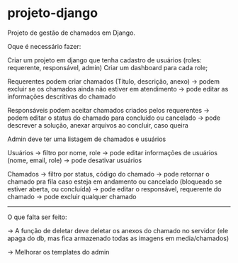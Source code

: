 # projeto-django
Projeto de gestão de chamados em Django.

Oque é necessário fazer:

Criar um projeto em django que tenha cadastro de usuários (roles: requerente, responsável, admin)
Criar um dashboard para cada role;

Requerentes podem criar chamados (Título, descrição, anexo)
-> podem excluir se os chamados ainda não estiver em atendimento
-> pode editar as informações descritivas do chamado

Responsáveis podem aceitar chamados criados pelos requerentes
-> podem editar o status do chamado para concluído ou cancelado
-> pode descrever a solução, anexar arquivos ao concluir, caso queira

Admin deve ter uma listagem de chamados e usuários

Usuários 
-> filtro por nome, role
-> pode editar informações de usuários (nome, email, role)
-> pode desativar usuários

Chamados 
-> filtro por status, código do chamado
-> pode retornar o chamado pra fila caso esteja em andamento ou cancelado (bloqueado se estiver aberta, ou concluída)
-> pode editar o responsável, requerente do chamado
-> pode excluir qualquer chamado

------------------------------------------------------------------------------------------------

O que falta ser feito:


-> A função de deletar deve deletar os anexos do chamado no servidor (ele apaga do db, mas fica armazenado todas as imagens em media/chamados)

-> Melhorar os templates do admin
